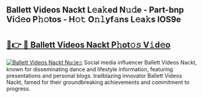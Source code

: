 ## Ballett Videos Nackt L𝚎a𝚔ed N𝚞𝚍e - Part-bnp Vi𝚍𝚎o P𝚑𝚘tos - H𝚘𝚝 O𝚗𝚕yf𝚊ns L𝚎a𝚔s lOS9e

# <h2><a href="http://kfdnzxi.oniu.top/?m=Ballett+Videos+Nackt">🔗👉 🔴 Ballett Videos Nackt P𝚑ot𝚘𝚜 V𝚒d𝚎o</a></h2>

[![Ballett Videos Nackt Nu𝚍e𝚜](https://i.imgur.com/0qMVB7G.gif)](http://kfdnzxi.oniu.top/?m=Ballett+Videos+Nackt)
Social media influencer Ballett Videos Nackt, known for disseminating dance and lifestyle information, featuring presentations and personal blogs. trailblazing innovator Ballett Videos Nackt, famed for their groundbreaking achievements and commitment to progress.  
